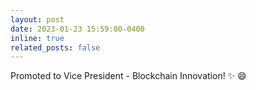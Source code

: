 ```yaml
---
layout: post
date: 2023-01-23 15:59:00-0400
inline: true
related_posts: false
---
```


Promoted to Vice President - Blockchain Innovation! :sparkles: :smile:
